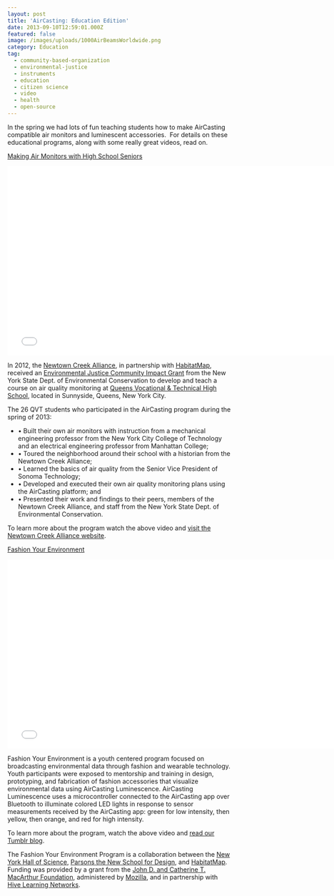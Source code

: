 ```yaml
---
layout: post
title: 'AirCasting: Education Edition'
date: 2013-09-10T12:59:01.000Z
featured: false
image: /images/uploads/1000AirBeamsWorldwide.png
category: Education
tag:
  - community-based-organization
  - environmental-justice
  - instruments
  - education
  - citizen science
  - video
  - health
  - open-source
---
```

<p>In the spring we had lots of fun teaching students how to make AirCasting compatible air monitors and luminescent accessories.  For details on these educational programs, along with some really great videos, read on.</p>
<p><span style="text-decoration: underline;">Making Air Monitors with High School Seniors</span></p>
<p><iframe src="//www.youtube.com/embed/edTkvIOUHdw" frameborder="0" width="752" height="424"></iframe></p>
<p>In 2012, the <a href="http://www.newtowncreekalliance.org/community-health/aircasting" target="_blank">Newtown Creek Alliance</a>, in partnership with <a href="http://habitatmap.org/" target="_blank">HabitatMap</a>, received an <a href="http://www.dec.ny.gov/public/31403.html" target="_blank">Environmental Justice Community Impact Grant</a> from the New York State Dept. of Environmental Conservation to develop and teach a course on air quality monitoring at <a href="http://www.queensvoc.org/" target="_blank">Queens Vocational &amp; Technical High School</a>, located in Sunnyside, Queens, New York City.</p>
<p>The 26 QVT students who participated in the AirCasting program during the spring of 2013:</p>
<ul>
<li>• Built their own air monitors with instruction from a mechanical engineering professor from the New York City College of Technology and an electrical engineering professor from Manhattan College;</li>
<li>• Toured the neighborhood around their school with a historian from the Newtown Creek Alliance;</li>
<li>• Learned the basics of air quality from the Senior Vice President of Sonoma Technology;</li>
<li>• Developed and executed their own air quality monitoring plans using the AirCasting platform; and</li>
<li>• Presented their work and findings to their peers, members of the Newtown Creek Alliance, and staff from the New York State Dept. of Environmental Conservation.</li>
</ul>
<p>To learn more about the program watch the above video and <a href="http://www.newtowncreekalliance.org/community-health/aircasting" target="_blank">visit the Newtown Creek Alliance website</a>.</p>
<p><span style="text-decoration: underline;">Fashion Your Environment</span></p>
<p><iframe src="//www.youtube.com/embed/MY9iIJSsF2Q?rel=0" frameborder="0" width="752" height="424"></iframe></p>
<p>Fashion Your Environment is a youth centered program focused on broadcasting environmental data through fashion and wearable technology. Youth participants were exposed to mentorship and training in design, prototyping, and fabrication of fashion accessories that visualize environmental data using AirCasting Luminescence. AirCasting Luminescence uses a microcontroller connected to the AirCasting app over Bluetooth to illuminate colored LED lights in response to sensor measurements received by the AirCasting app: green for low intensity, then yellow, then orange, and red for high intensity.</p>
<p>To learn more about the program, watch the above video and <a href="http://fashioningyourenvironment.tumblr.com/" target="_blank">read our Tumblr blog</a>.</p>
<p>The Fashion Your Environment Program is a collaboration between the <a href="http://www.nysci.org/" target="_blank">New York Hall of Science</a>, <a href="http://www.newschool.edu/parsons/" target="_blank">Parsons the New School for Design</a>, and <a href="http://habitatmap.org/" target="_blank">HabitatMap</a>. Funding was provided by a grant from the <a href="http://www.macfound.org/" target="_blank">John D. and Catherine T. MacArthur Foundation</a>, administered by <a href="http://www.mozilla.org/en-US/foundation/" target="_blank">Mozilla</a>, and in partnership with <a href="http://hivelearningnetwork.org/" target="_blank">Hive Learning Networks</a>.</p>
